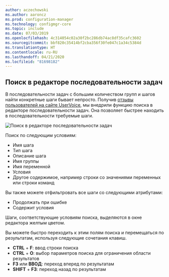 ```yaml
---
author: aczechowski
ms.author: aaroncz
ms.prod: configuration-manager
ms.technology: configmgr-core
ms.topic: include
ms.date: 07/03/2019
ms.openlocfilehash: 4c314054c02a30f2bc286db74ac8df35cafc3602
ms.sourcegitcommit: bbf820c35414bf2cba356f30fe047c1a34c5384d
ms.translationtype: HT
ms.contentlocale: ru-RU
ms.lasthandoff: 04/21/2020
ms.locfileid: "81698182"
---
```

## <a name="search-the-task-sequence-editor"></a><a name="bkmk_tsedit"></a> Поиск в редакторе последовательности задач

<!--4621085-->

В последовательности задач с большим количеством групп и шагов найти конкретные шаги бывает непросто. Получив [отзывы пользователей на сайте UserVoice](https://configurationmanager.uservoice.com/forums/300492-ideas/suggestions/10015995-task-sequence-editor-search), мы внедрили функцию поиска в редакторе последовательности задач. Она позволяет быстрее находить в последовательности требуемые шаги.

![Поиск в редакторе последовательности задач](../../media/4621085-task-sequence-search.png)

Поиск по следующим условиям:

- Имя шага
- Тип шага
- Описание шага
- Имя группы
- Имя переменной
- Условия
- Другое содержимое, например строки со значениями переменных или строки команд

Вы также можете отфильтровать все шаги со следующими атрибутами:

- Продолжать при ошибке
- Содержит условия

Шаги, соответствующие условиям поиска, выделяются в окне редактора желтым цветом.

Вы можете быстро переходить к этим полям поиска и перемещаться по результатам, используя следующие сочетания клавиш.

- **CTRL** + **F**: ввод строки поиска
- **CTRL** + **O**: выбор параметров поиска для ограничения области результатов
- **F3** или **ВВОД**: переход вперед по результатам
- **SHIFT** + **F3**: переход назад по результатам
